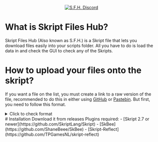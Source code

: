 </p>
<p align="center">
    <a href="https://discord.gg/cBCbZjhVJU">
        <img src="https://img.shields.io/discord/308323056592486420?logo=discord"
            alt="S.F.H. Discord"></a>

# What is Skript Files Hub?
Skript Files Hub (Also known as S.F.H.) is a Skript file that lets you download files easily into your scripts folder.
All you have to do is load the data in and check the GUI to check any of the Skripts.
# How to upload your files onto the skript?
If you want a file on the list, you must create a link to a raw version of the file, recommended to do this in either using [GitHub](https://github.com/) or [Pastebin](https://pastebin.com/). But first, you need to follow this format.
<details>
<summary>Click to check format</summary>

```
@ Info
	Name: [name of file here]
	Owner: [your name here]
	Description:
	- You can put as many
	- lines in here
	- up to 10
	Version: [server version]
	Dependencies: # NOT REQUIRED, YOU CAN REMOVE THIS PART
	- Skript-reflect
	- SkBee
	# You don't have to set dependencies, this is just incase your
	# file requires any other plugin.
	Item: [item you want displayed ingame here]

@ Code
<your code here>
```

</details>
# Installation 
Download it from releases
Plugins required:
- [Skript 2.7 or newer](https://github.com/SkriptLang/Skript)
- [SkBee](https://github.com/ShaneBeee/SkBee)
- [Skript-Reflect](https://github.com/TPGamesNL/skript-reflect)


